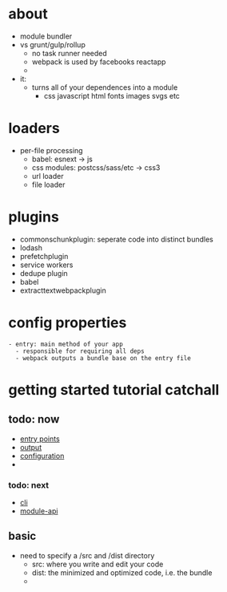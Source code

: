 # about
  - module bundler
  - vs grunt/gulp/rollup
    - no task runner needed
    - webpack is used by facebooks reactapp
    -
  - it:
    - turns all of your dependences into a module
      - css javascript html fonts images svgs etc

# loaders
  - per-file processing
    - babel: esnext -> js
    - css modules: postcss/sass/etc -> css3
    - url loader
    - file loader

# plugins
  - commonschunkplugin: seperate code into distinct bundles
  - lodash
  - prefetchplugin
  - service workers
  - dedupe plugin
  - babel
  - extracttextwebpackplugin

# config properties
    - entry: main method of your app
      - responsible for requiring all deps
      - webpack outputs a bundle base on the entry file

# getting started tutorial catchall
## todo: now
  - [entry points](https://webpack.js.org/concepts/entry-points/)
  - [output](https://webpack.js.org/concepts/output/)
  - [configuration](https://webpack.js.org/concepts/configuration/)
  - 
### todo: next
  - [cli](https://webpack.js.org/api/cli/)
  - [module-api](https://webpack.js.org/api/module-methods/)
## basic
  - need to specify a /src and /dist directory
    - src: where you write and edit your code
    - dist: the minimized and optimized code, i.e. the bundle
    -